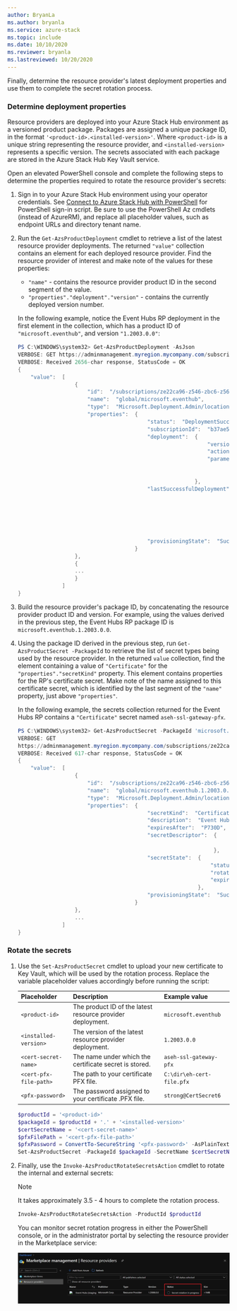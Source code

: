 ```yaml
---
author: BryanLa
ms.author: bryanla
ms.service: azure-stack
ms.topic: include
ms.date: 10/10/2020
ms.reviewer: bryanla
ms.lastreviewed: 10/20/2020
---
```


Finally, determine the resource provider's latest deployment properties and use them to complete the secret rotation process.

### Determine deployment properties

Resource providers are deployed into your Azure Stack Hub environment as a versioned product package. Packages are assigned a unique package ID, in the format `'<product-id>.<installed-version>'`. Where `<product-id>` is a unique string representing the resource provider, and `<installed-version>` represents a specific version. The secrets associated with each package are stored in the Azure Stack Hub Key Vault service. 

Open an elevated PowerShell console and complete the following steps to determine the properties required to rotate the resource provider's secrets:

1. Sign in to your Azure Stack Hub environment using your operator credentials. See [Connect to Azure Stack Hub with PowerShell](../operator/azure-stack-powershell-configure-admin.md) for PowerShell sign-in script. Be sure to use the PowerShell Az cmdlets (instead of AzureRM), and replace all placeholder values, such as endpoint URLs and directory tenant name.

2. Run the `Get-AzsProductDeployment` cmdlet to retrieve a list of the latest resource provider deployments. The returned `"value"` collection contains an element for each deployed resource provider. Find the resource provider of interest and make note of the values for these properties:
   - `"name"` - contains the resource provider product ID in the second segment of the value. 
   - `"properties"."deployment"."version"` - contains the currently deployed version number. 

   In the following example, notice the Event Hubs RP deployment in the first element in the collection, which has a product ID of `"microsoft.eventhub"`, and version `"1.2003.0.0"`:

   ```powershell
   PS C:\WINDOWS\system32> Get-AzsProductDeployment -AsJson
   VERBOSE: GET https://adminmanagement.myregion.mycompany.com/subscriptions/ze22ca96-z546-zbc6-z566-z35f68799816/providers/Microsoft.Deployment.Admin/locations/global/productDeployments?api-version=2019-01-01 with 0-char payload
   VERBOSE: Received 2656-char response, StatusCode = OK
   {
       "value":  [
                     {
                         "id":  "/subscriptions/ze22ca96-z546-zbc6-z566-z35f68799816/providers/Microsoft.Deployment.Admin/locations/global/productDeployments/microsoft.eventhub",
                         "name":  "global/microsoft.eventhub",
                         "type":  "Microsoft.Deployment.Admin/locations/productDeployments",
                         "properties":  {
                                            "status":  "DeploymentSucceeded",
                                            "subscriptionId":  "b37ae55a-a6c6-4474-ba97-81519412adf5",
                                            "deployment":  {
                                                               "version":  "1.2003.0.0",
                                                               "actionPlanInstanceResourceId":"/subscriptions/ze22ca96-z546-zbc6-z566-z35f68799816/providers/Microsoft.Deployment.Admin/locations/global/actionplans/abcdfcd3-fef0-z1a3-z85d-z6ceb0f31e36",
                                                               "parameters":  {
   
                                                                              }
                                                           },
                                            "lastSuccessfulDeployment":  {
                                                                             "version":  "1.2003.0.0",
                                                                             "actionPlanInstanceResourceId":"/subscriptions/ze22ca96-z546-zbc6-z566-z35f68799816/providers/Microsoft.Deployment.Admin/locations/global/actionplans/abcdfcd3-fef0-z1a3-z85d-z6ceb0f31e36",
                                                                             "parameters":  {
   
                                                                                            }
                                                                         },
                                            "provisioningState":  "Succeeded"
                                        }
                     },
                     {
                     ...
                     }
                 ]
   }
   ```

3. Build the resource provider's package ID, by concatenating the resource provider product ID and version. For example, using the values derived in the previous step, the Event Hubs RP package ID is `microsoft.eventhub.1.2003.0.0`. 

4. Using the package ID derived in the previous step, run `Get-AzsProductSecret -PackageId` to retrieve the list of secret types being used by the resource provider. In the returned `value` collection, find the element containing a value of `"Certificate"` for the `"properties"."secretKind"` property. This element contains properties for the RP's certificate secret. Make note of the name assigned to this certificate secret, which is identified by the last segment of the `"name"` property, just above `"properties"`. 

   In the following example, the secrets collection returned for the Event Hubs RP contains a `"Certificate"` secret named `aseh-ssl-gateway-pfx`. 

   ```powershell
   PS C:\WINDOWS\system32> Get-AzsProductSecret -PackageId 'microsoft.eventhub.1.2003.0.0' -AsJson
   VERBOSE: GET
   https://adminmanagement.myregion.mycompany.com/subscriptions/ze22ca96-z546-zbc6-z566-z35f68799816/providers/Microsoft.Deployment.Admin/locations/global/productPackages/microsoft.eventhub.1.2003.0.0/secrets?api-version=2019-01-01 with 0-char payload
   VERBOSE: Received 617-char response, StatusCode = OK
   {
       "value":  [
                     {
                         "id":  "/subscriptions/ze22ca96-z546-zbc6-z566-z35f68799816/providers/Microsoft.Deployment.Admin/locations/global/productPackages/microsoft.eventhub.1.2003.0.0/secrets/aseh-ssl-gateway-pfx",
                         "name":  "global/microsoft.eventhub.1.2003.0.0/aseh-ssl-gateway-pfx",
                         "type":  "Microsoft.Deployment.Admin/locations/productPackages/secrets",
                         "properties":  {
                                            "secretKind":  "Certificate",
                                            "description":  "Event Hubs gateway SSL certificate.",
                                            "expiresAfter":  "P730D",
                                            "secretDescriptor":  {
   
                                                                 },
                                            "secretState":  {
                                                                "status":  "Deployed",
                                                                "rotationStatus":  "None",
                                                                "expirationDate":  "2022-03-31T00:16:05.3068718Z"
                                                            },
                                            "provisioningState":  "Succeeded"
                                        }
                     },
                     ...
                 ]
   }
   ```

### Rotate the secrets

1. Use the `Set-AzsProductSecret` cmdlet to upload your new certificate to Key Vault, which will be used by the rotation process. Replace the variable placeholder values accordingly before running the script:

   | Placeholder | Description | Example value |
   | ----------- | ----------- | --------------|
   | `<product-id>` | The product ID of the latest resource provider deployment. | `microsoft.eventhub` |
   | `<installed-version>` | The version of the latest resource provider deployment. | `1.2003.0.0` |
   | `<cert-secret-name>` | The name under which the certificate secret is stored. | `aseh-ssl-gateway-pfx` |
   | `<cert-pfx-file-path>` | The path to your certificate PFX file. | `C:\dir\eh-cert-file.pfx` |
   | `<pfx-password>` | The password assigned to your certificate .PFX file. | `strong@CertSecret6` |

   ```powershell
   $productId = '<product-id>'
   $packageId = $productId + '.' + '<installed-version>'
   $certSecretName = '<cert-secret-name>' 
   $pfxFilePath = '<cert-pfx-file-path>'
   $pfxPassword = ConvertTo-SecureString '<pfx-password>' -AsPlainText -Force   
   Set-AzsProductSecret -PackageId $packageId -SecretName $certSecretName -PfxFileName $pfxFilePath -PfxPassword $pfxPassword -Force
   ```

2. Finally, use the `Invoke-AzsProductRotateSecretsAction` cmdlet to rotate the internal and external secrets:

   > [!NOTE]
   > It takes approximately 3.5 - 4 hours to complete the rotation process.

   ```powershell
   Invoke-AzsProductRotateSecretsAction -ProductId $productId
   ```
   
   You can monitor secret rotation progress in either the PowerShell console, or in the administrator portal by selecting the resource provider in the Marketplace service:

   ![secret-rotation-progress](media/resource-provider-va-rotate-secrets-rotate/secret-rotation-in-progress.png)

